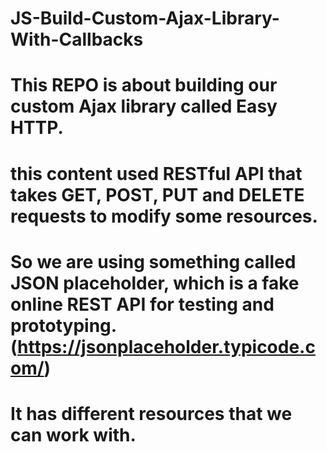 # JS-Build-Custom-Ajax-Library-With-Callbacks
# This REPO is about building our custom Ajax library called Easy HTTP.
# this content used RESTful API that takes GET, POST, PUT and DELETE requests to modify some resources.
# So we are using something called JSON placeholder, which is a fake online REST API for testing and prototyping.(https://jsonplaceholder.typicode.com/)
# It has different resources that we can work with.
